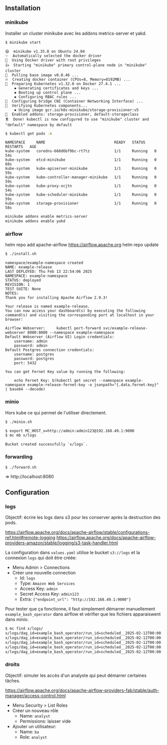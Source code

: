 ## Installation

### minikube

Installer un cluster minikube avec les addons metrics-server et yakd.

```bash
$ minikube start
```
```
😄  minikube v1.35.0 on Ubuntu 24.04
✨  Automatically selected the docker driver
📌  Using Docker driver with root privileges
👍  Starting "minikube" primary control-plane node in "minikube" cluster
🚜  Pulling base image v0.0.46 ...
🔥  Creating docker container (CPUs=8, Memory=8192MB) ...
🐳  Preparing Kubernetes v1.32.0 on Docker 27.4.1 ...
    ▪ Generating certificates and keys ...
    ▪ Booting up control plane ...
    ▪ Configuring RBAC rules ...
🔗  Configuring bridge CNI (Container Networking Interface) ...
🔎  Verifying Kubernetes components...
    ▪ Using image gcr.io/k8s-minikube/storage-provisioner:v5
🌟  Enabled addons: storage-provisioner, default-storageclass
🏄  Done! kubectl is now configured to use "minikube" cluster and "default" namespace by default
```

```bash
$ kubectl get pods -A
```
```
NAMESPACE     NAME                               READY   STATUS    RESTARTS   AGE
kube-system   coredns-668d6bf9bc-rt7tz           1/1     Running   0          54s
kube-system   etcd-minikube                      1/1     Running   0          60s
kube-system   kube-apiserver-minikube            1/1     Running   0          59s
kube-system   kube-controller-manager-minikube   1/1     Running   0          59s
kube-system   kube-proxy-xcjtn                   1/1     Running   0          54s
kube-system   kube-scheduler-minikube            1/1     Running   0          59s
kube-system   storage-provisioner                1/1     Running   0          58s
```

```bash
minikube addons enable metrics-server
minikube addons enable yakd
```

### airflow

helm repo add apache-airflow https://airflow.apache.org
helm repo update


```bash
$ ./install.sh
```
```
namespace/example-namespace created
NAME: example-release
LAST DEPLOYED: Thu Feb 13 22:54:06 2025
NAMESPACE: example-namespace
STATUS: deployed
REVISION: 1
TEST SUITE: None
NOTES:
Thank you for installing Apache Airflow 2.9.3!

Your release is named example-release.
You can now access your dashboard(s) by executing the following command(s) and visiting the corresponding port at localhost in your browser:

Airflow Webserver:     kubectl port-forward svc/example-release-webserver 8080:8080 --namespace example-namespace
Default Webserver (Airflow UI) Login credentials:
    username: admin
    password: admin
Default Postgres connection credentials:
    username: postgres
    password: postgres
    port: 5432

You can get Fernet Key value by running the following:

    echo Fernet Key: $(kubectl get secret --namespace example-namespace example-release-fernet-key -o jsonpath="{.data.fernet-key}" | base64 --decode)
```

### minio

Hors kube ce qui permet de l'utiliser directement.

```bash
$ ./minio.sh
```
```bash
$ export MC_HOST_x=http://admin:admin123@192.168.49.1:9000
$ mc mb x/logs
``` 
``` 
Bucket created successfully `x/logs`.
``` 

### forwarding

```bash
$ ./forward.sh
``` 

=> http://localhost:8080

## Configuration

### logs

Objectif: écrire les logs dans s3 pour les conserver après la destruction des pods.

https://airflow.apache.org/docs/apache-airflow/stable/configurations-ref.html#remote-logging
https://airflow.apache.org/docs/apache-airflow-providers-amazon/stable/logging/s3-task-handler.html

La configuration dans `values.yaml` utilise le bucket `s3://logs` et la connexion `logs` qui doit être créée:

- Menu Admin > Connections
- Créer une nouvelle connection
    - Id: `logs`
    - Type: `Amazon Web Services`
    - Access Key: `admin`
    - Secret Access Key: `admin123`
    - Extra: `{"endpoint_url": "http://192.168.49.1:9000"}`

Pour tester que ça fonctionne, il faut simplement démarrer manuellement `example_bash_operator` dans airflow et vérifier que les fichiers apparaiswent dans minio.

```bash
$ mc find x/logs/
x/logs/dag_id=example_bash_operator/run_id=scheduled__2025-02-12T00:00:00+00:00/task_id=also_run_this/attempt=1.log
x/logs/dag_id=example_bash_operator/run_id=scheduled__2025-02-12T00:00:00+00:00/task_id=runme_0/attempt=1.log
x/logs/dag_id=example_bash_operator/run_id=scheduled__2025-02-12T00:00:00+00:00/task_id=runme_1/attempt=1.log
x/logs/dag_id=example_bash_operator/run_id=scheduled__2025-02-12T00:00:00+00:00/task_id=runme_2/attempt=1.log
x/logs/dag_id=example_bash_operator/run_id=scheduled__2025-02-12T00:00:00+00:00/task_id=this_will_skip/attempt=1.log
```

### droits

Objectif: simuler les accès d'un analyste qui peut démarrer certaines tâches.

https://airflow.apache.org/docs/apache-airflow-providers-fab/stable/auth-manager/access-control.html

- Menu Security > List Roles
- Créer un nouveau rôle
    - Name: `analyst`
    - Permissions: laisser vide
- Ajouter un utilisateur:
    - Name: `ba`
    - Role: `analyst`
